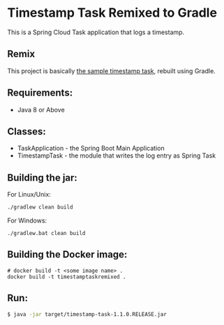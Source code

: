 # Timestamp Task Remixed to Gradle

This is a Spring Cloud Task application that logs a timestamp.

## Remix

This project is basically [the sample timestamp task], rebuilt using Gradle.

## Requirements:

* Java 8 or Above

## Classes:

* TaskApplication - the Spring Boot Main Application
* TimestampTask - the module that writes the log entry as Spring Task

## Building the jar:

For Linux/Unix:
```bash
./gradlew clean build
```
For Windows:
```
./gradlew.bat clean build
```

## Building the Docker image:
```
# docker build -t <some image name> .
docker build -t timestamptaskremixed .
```

## Run:

```bash
$ java -jar target/timestamp-task-1.1.0.RELEASE.jar
```

[the sample timestamp task]: https://github.com/spring-cloud/spring-cloud-task/blob/main/spring-cloud-task-samples/timestamp/README.adoc
